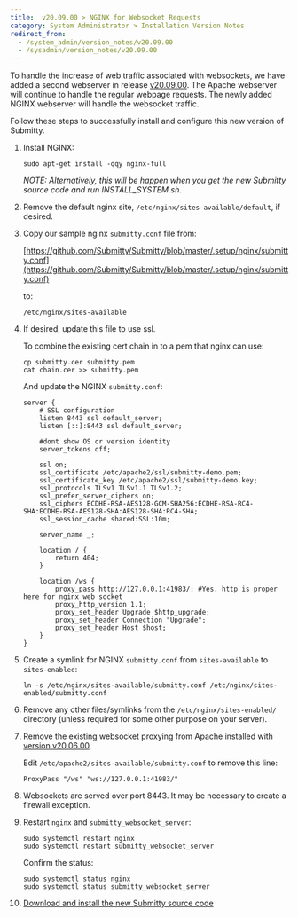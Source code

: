 ```yaml
---
title:  v20.09.00 > NGINX for Websocket Requests
category: System Administrator > Installation Version Notes
redirect_from:
  - /system_admin/version_notes/v20.09.00
  - /sysadmin/version_notes/v20.09.00
---
```


To handle the increase of web traffic associated with websockets, we
have added a second webserver in release
[v20.09.00](https://github.com/Submitty/Submitty/releases/v20.09.00).  The Apache
webserver will continue to handle the regular webpage requests.
The newly added NGINX webserver will handle the websocket traffic.

Follow these steps to successfully install and configure this new
version of Submitty.


1. Install NGINX:  

   ```
   sudo apt-get install -qqy nginx-full
   ```

   _NOTE: Alternatively, this will be happen when you get the new
   Submitty source code and run INSTALL_SYSTEM.sh._
   

2. Remove the default nginx site, `/etc/nginx/sites-available/default`, if desired.


3. Copy our sample nginx `submitty.conf` file from:

   [https://github.com/Submitty/Submitty/blob/master/.setup/nginx/submitty.conf](https://github.com/Submitty/Submitty/blob/master/.setup/nginx/submitty.conf)

   to:

   `/etc/nginx/sites-available`


4. If desired, update this file to use ssl.

   To combine the existing cert chain in to a pem that nginx can use:

   ```
   cp submitty.cer submitty.pem
   cat chain.cer >> submitty.pem 
   ```

   And update the NGINX `submitty.conf`:
   

   ```
   server {
       # SSL configuration
       listen 8443 ssl default_server;
       listen [::]:8443 ssl default_server;

       #dont show OS or version identity
       server_tokens off; 

       ssl on;
       ssl_certificate /etc/apache2/ssl/submitty-demo.pem;
       ssl_certificate_key /etc/apache2/ssl/submitty-demo.key;
       ssl_protocols TLSv1 TLSv1.1 TLSv1.2;
       ssl_prefer_server_ciphers on;
       ssl_ciphers ECDHE-RSA-AES128-GCM-SHA256:ECDHE-RSA-RC4-SHA:ECDHE-RSA-AES128-SHA:AES128-SHA:RC4-SHA;
       ssl_session_cache shared:SSL:10m;

       server_name _;

       location / {
           return 404;
       }

       location /ws {
           proxy_pass http://127.0.0.1:41983/; #Yes, http is proper here for nginx web socket
           proxy_http_version 1.1;
           proxy_set_header Upgrade $http_upgrade;
           proxy_set_header Connection "Upgrade";
           proxy_set_header Host $host;
       }
   }
   ```

5.  Create a symlink for NGINX `submitty.conf` from `sites-available` to `sites-enabled`:

    ```
    ln -s /etc/nginx/sites-available/submitty.conf /etc/nginx/sites-enabled/submitty.conf
    ```

6.  Remove any other files/symlinks from the
    `/etc/nginx/sites-enabled/` directory (unless required for some
    other purpose on your server).
    

7. Remove the existing websocket proxying from Apache installed with
   [version v20.06.00](/sysadmin/installation/version_notes/v20.06.00).

   Edit `/etc/apache2/sites-available/submitty.conf` to remove this line:

   ```
   ProxyPass "/ws" "ws://127.0.0.1:41983/"
   ```


8. Websockets are served over port 8443.  It may be necessary to create a firewall exception.


9. Restart `nginx` and `submitty_websocket_server`:

   ```
   sudo systemctl restart nginx
   sudo systemctl restart submitty_websocket_server
   ```

   Confirm the status:

   ```
   sudo systemctl status nginx
   sudo systemctl status submitty_websocket_server
   ```


10. [Download and install the new Submitty source code](/sysadmin/installation/update)
